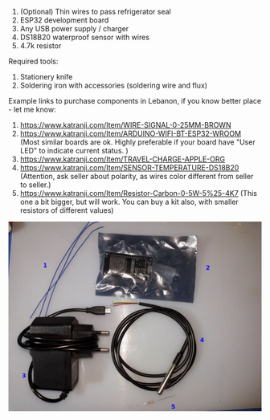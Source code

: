 1. (Optional) Thin wires to pass refrigerator seal
2. ESP32 development board
3. Any USB power supply / charger
4. DS18B20 waterproof sensor with wires
5. 4.7k resistor

Required tools:
1. Stationery knife
2. Soldering iron with accessories (soldering wire and flux)

Example links to purchase components in Lebanon, if you know better place - let me know:
1. https://www.katranji.com/Item/WIRE-SIGNAL-0-25MM-BROWN
2. https://www.katranji.com/Item/ARDUINO-WIFI-BT-ESP32-WROOM (Most similar boards are ok. Highly preferable if your board have "User LED" to indicate current status. )
3. https://www.katranji.com/Item/TRAVEL-CHARGE-APPLE-ORG
4. https://www.katranji.com/Item/SENSOR-TEMPERATURE-DS18B20 (Attention, ask seller about polarity, as wires color different from seller to seller.)
5. https://www.katranji.com/Item/Resistor-Carbon-0-5W-5%25-4K7 (This one a bit bigger, but will work. You can buy a kit also, with smaller resistors of different values)

![Components on table](https://raw.githubusercontent.com/nuclearcat/fridgemonlb/main/images/required_parts.jpg "Components on table")
